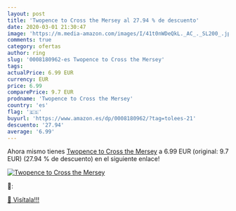 ```yaml
---
layout: post
title: 'Twopence to Cross the Mersey al 27.94 % de descuento'
date: 2020-03-01 21:30:47
image: 'https://m.media-amazon.com/images/I/41t0nWDeQkL._AC_._SL200_.jpg'
comments: true
category: ofertas
author: ring
slug: '0008180962-es Twopence to Cross the Mersey'
tags: 
actualPrice: 6.99 EUR
currency: EUR
price: 6.99
comparePrice: 9.7 EUR
prodname: 'Twopence to Cross the Mersey'
country: 'es'
flag: '🇪🇸'
buyurl: 'https://www.amazon.es/dp/0008180962/?tag=tolees-21'
descuento: '27.94'
average: '6.99'
---
```


Ahora mismo tienes [Twopence to Cross the Mersey](https://www.amazon.es/dp/0008180962/?tag=tolees-21) a 6.99 EUR (original: 9.7 EUR) (27.94 %  de descuento) en el siguiente enlace!

[![Twopence to Cross the Mersey](https://m.media-amazon.com/images/I/41t0nWDeQkL._AC_._SL200_.jpg)](https://www.amazon.es/dp/0008180962/?tag=tolees-21)

🔎:


[🛒 Visítala!!!](https://www.amazon.es/dp/0008180962/?tag=tolees-21)
